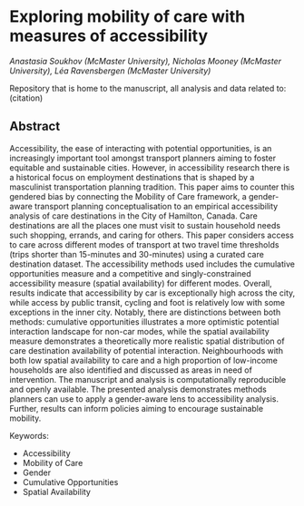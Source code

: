# Exploring mobility of care with measures of accessibility
_Anastasia Soukhov (McMaster University), Nicholas Mooney (McMaster University), Léa Ravensbergen (McMaster University)_

Repository that is home to the manuscript, all analysis and data related to:
(citation)

## Abstract
Accessibility, the ease of interacting with potential opportunities, is an increasingly important tool amongst transport planners aiming to foster equitable and sustainable cities. However, in accessibility research there is a historical focus on employment destinations that is shaped by a masculinist transportation planning tradition. This paper aims to counter this gendered bias by connecting the Mobility of Care framework, a gender-aware transport planning conceptualisation to an empirical accessibility analysis of care destinations in the City of Hamilton, Canada. Care destinations are all the places one must visit to sustain household needs such shopping, errands, and caring for others. This paper considers access to care across different modes of transport at two travel time thresholds (trips shorter than 15-minutes and 30-minutes) using a curated care destination dataset. The accessibility methods used includes the cumulative opportunities measure and a competitive and singly-constrained accessibility measure (spatial availability) for different modes. Overall, results indicate that accessibility by car is exceptionally high across the city, while access by public transit, cycling and foot is relatively low with some exceptions in the inner city. Notably, there are distinctions between both methods: cumulative opportunities illustrates a more optimistic potential interaction landscape for non-car modes, while the spatial availability measure demonstrates a theoretically more realistic spatial distribution of care destination availability of potential interaction. Neighbourhoods with both low spatial availability to care and a high proportion of low-income households are also identified and discussed as areas in need of intervention. The manuscript and analysis is computationally reproducible and openly available. The presented analysis demonstrates methods planners can use to apply a gender-aware lens to accessibility analysis. Further, results can inform policies aiming to encourage sustainable mobility.

Keywords: 
  - Accessibility
  - Mobility of Care
  - Gender
  - Cumulative Opportunities
  - Spatial Availability
